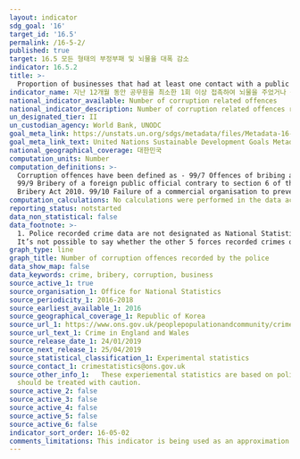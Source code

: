 ```yaml
---
layout: indicator
sdg_goal: '16'
target_id: '16.5'
permalink: /16-5-2/
published: true
target: 16.5 모든 형태의 부정부패 및 뇌물을 대폭 감소
indicator: 16.5.2
title: >-
  Proportion of businesses that had at least one contact with a public official and that paid a bribe to a public official, or were asked for a bribe by those public officials during the previous 12 months
indicator_name: 지난 12개월 동안 공무원을 최소한 1회 이상 접촉하여 뇌물을 주었거나 공무원으로부터 뇌물을 요구받았던 기업의 비율
national_indicator_available: Number of corruption related offences
national_indicator_description: Number of corruption related offences recorded by the police. 
un_designated_tier: II
un_custodian_agency: World Bank, UNODC
goal_meta_link: https://unstats.un.org/sdgs/metadata/files/Metadata-16-05-02.pdf
goal_meta_link_text: United Nations Sustainable Development Goals Metadata (PDF 378 KB)
national_geographical_coverage: 대한민국
computation_units: Number
computation_definitions: >-
  Corruption offences have been defined as - 99/7 Offences of bribing another person contrary to section 1 of the Bribery Act 2010. 99/8 Offences relating to being bribed contrary to section 2 of the Bribery Act 2010.
  99/9 Bribery of a foreign public official contrary to section 6 of the
  Bribery Act 2010. 99/10 Failure of a commercial organisation to prevent bribery contrary to section 7 of the Bribery Act 2010. 99/12 Misconduct in a public office.
computation_calculations: No calculations were performed in the data acquisition of this indicator.
reporting_status: notstarted
data_non_statistical: false
data_footnote: >-
  1. Police recorded crime data are not designated as National Statistics. 2. Due to small numbers, any differences should be interpreted with caution. For the period October 2016 to September 2018, 38 of the 43 territorial forces in England and Wales provided data covering these crimes.
  It’s not possible to say whether the other 5 forces recorded crimes of this type but didn’t provide information or simply didn’t record any such crimes as none were reported.
graph_type: line
graph_title: Number of corruption offences recorded by the police
data_show_map: false
data_keywords: crime, bribery, corruption, business
source_active_1: true
source_organisation_1: Office for National Statistics
source_periodicity_1: 2016-2018
source_earliest_available_1: 2016
source_geographical_coverage_1: Republic of Korea
source_url_1: https://www.ons.gov.uk/peoplepopulationandcommunity/crimeandjustice/datasets/crimeinenglandandwalesotherrelatedtables
source_url_text_1: Crime in England and Wales
source_release_date_1: 24/01/2019
source_next_release_1: 25/04/2019
source_statistical_classification_1: Experimental statistics
source_contact_1: crimestatistics@ons.gov.uk
source_other_info_1:   These experiemental statistics are based on police recorded crime. As with other types of crime, it is recognised that the recorded crime series will not provide a good measure of the full extent of criminality as not all offences come to the attention of the police. Therefore data
  should be treated with caution.
source_active_2: false
source_active_3: false
source_active_4: false
source_active_5: false
source_active_6: false
indicator_sort_order: 16-05-02
comments_limitations: This indicator is being used as an approximation of the UN SDG Indicator. Where possible, we will work to identify or develop UK data to meet the global indicator specification. This indicator has not been identified in collaboration with topic experts.
---
```

